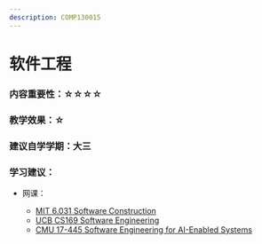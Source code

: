```yaml
---
description: COMP130015
---
```


# 软件工程

### 内容重要性：☆☆☆☆

### 教学效果：☆

### 建议自学学期：大三

### 学习建议：

*   网课：

    * [MIT 6.031 Software Construction](https://csdiy.wiki/%E8%BD%AF%E4%BB%B6%E5%B7%A5%E7%A8%8B/6031/)
    * [UCB CS169 Software Engineering](https://csdiy.wiki/%E8%BD%AF%E4%BB%B6%E5%B7%A5%E7%A8%8B/CS169/)
    * [CMU 17-445 Software Engineering for AI-Enabled Systems](https://www.bilibili.com/video/BV1qA411n7X5/)

